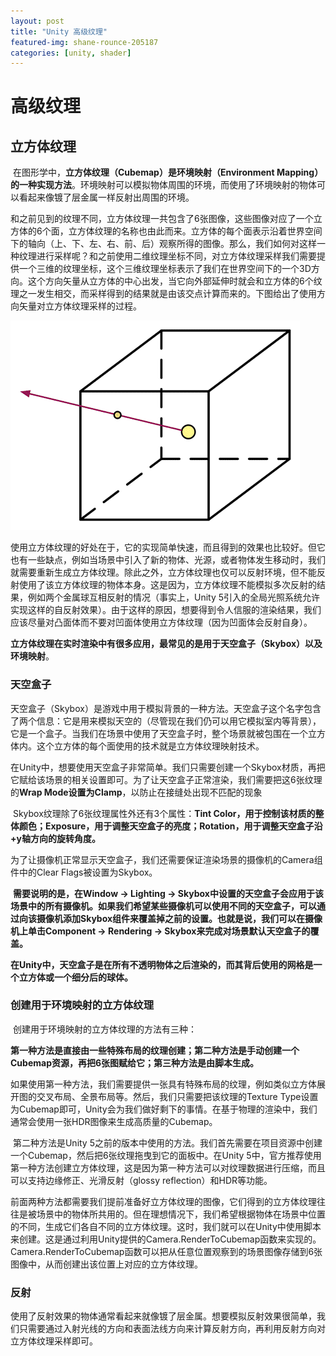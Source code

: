 ```yaml
---
layout: post
title: "Unity 高级纹理"
featured-img: shane-rounce-205187
categories: [unity, shader]
---
```


# 									高级纹理



## 立方体纹理

​	在图形学中，**立方体纹理（Cubemap）是环境映射（Environment Mapping）的一种实现方法**。环境映射可以模拟物体周围的环境，而使用了环境映射的物体可以看起来像镀了层金属一样反射出周围的环境。

​	和之前见到的纹理不同，立方体纹理一共包含了6张图像，这些图像对应了一个立方体的6个面，立方体纹理的名称也由此而来。立方体的每个面表示沿着世界空间下的轴向（上、下、左、右、前、后）观察所得的图像。那么，我们如何对这样一种纹理进行采样呢？和之前使用二维纹理坐标不同，对立方体纹理采样我们需要提供一个三维的纹理坐标，这个三维纹理坐标表示了我们在世界空间下的一个3D方向。这个方向矢量从立方体的中心出发，当它向外部延伸时就会和立方体的6个纹理之一发生相交，而采样得到的结果就是由该交点计算而来的。下图给出了使用方向矢量对立方体纹理采样的过程。

![](../assets/img/resources/SamplerCubeMapTexture.png)

​	使用立方体纹理的好处在于，它的实现简单快速，而且得到的效果也比较好。但它也有一些缺点，例如当场景中引入了新的物体、光源，或者物体发生移动时，我们就需要重新生成立方体纹理。除此之外，立方体纹理也仅可以反射环境，但不能反射使用了该立方体纹理的物体本身。这是因为，立方体纹理不能模拟多次反射的结果，例如两个金属球互相反射的情况（事实上，Unity 5引入的全局光照系统允许实现这样的自反射效果）。由于这样的原因，想要得到令人信服的渲染结果，我们应该尽量对凸面体而不要对凹面体使用立方体纹理（因为凹面体会反射自身）。

​	**立方体纹理在实时渲染中有很多应用，最常见的是用于天空盒子（Skybox）以及环境映射**。



### 天空盒子

​	天空盒子（Skybox）是游戏中用于模拟背景的一种方法。天空盒子这个名字包含了两个信息：它是用来模拟天空的（尽管现在我们仍可以用它模拟室内等背景），它是一个盒子。当我们在场景中使用了天空盒子时，整个场景就被包围在一个立方体内。这个立方体的每个面使用的技术就是立方体纹理映射技术。

​	在Unity中，想要使用天空盒子非常简单。我们只需要创建一个Skybox材质，再把它赋给该场景的相关设置即可。为了让天空盒子正常渲染，我们需要把这6张纹理的**Wrap Mode设置为Clamp**，以防止在接缝处出现不匹配的现象

​	Skybox纹理除了6张纹理属性外还有3个属性：**Tint Color，用于控制该材质的整体颜色；Exposure，用于调整天空盒子的亮度；Rotation，用于调整天空盒子沿+y轴方向的旋转角度。**

​	为了让摄像机正常显示天空盒子，我们还需要保证渲染场景的摄像机的Camera组件中的Clear Flags被设置为Skybox。

​	**需要说明的是，在Window → Lighting → Skybox中设置的天空盒子会应用于该场景中的所有摄像机。如果我们希望某些摄像机可以使用不同的天空盒子，可以通过向该摄像机添加Skybox组件来覆盖掉之前的设置。也就是说，我们可以在摄像机上单击Component → Rendering → Skybox来完成对场景默认天空盒子的覆盖。**

​	**在Unity中，天空盒子是在所有不透明物体之后渲染的，而其背后使用的网格是一个立方体或一个细分后的球体。**





### 创建用于环境映射的立方体纹理

​	创建用于环境映射的立方体纹理的方法有三种：

​	**第一种方法是直接由一些特殊布局的纹理创建；第二种方法是手动创建一个Cubemap资源，再把6张图赋给它；第三种方法是由脚本生成。**

​	如果使用第一种方法，我们需要提供一张具有特殊布局的纹理，例如类似立方体展开图的交叉布局、全景布局等。然后，我们只需要把该纹理的Texture Type设置为Cubemap即可，Unity会为我们做好剩下的事情。在基于物理的渲染中，我们通常会使用一张HDR图像来生成高质量的Cubemap。

​	第二种方法是Unity 5之前的版本中使用的方法。我们首先需要在项目资源中创建一个Cubemap，然后把6张纹理拖曳到它的面板中。在Unity 5中，官方推荐使用第一种方法创建立方体纹理，这是因为第一种方法可以对纹理数据进行压缩，而且可以支持边缘修正、光滑反射（glossy reflection）和HDR等功能。

前面两种方法都需要我们提前准备好立方体纹理的图像，它们得到的立方体纹理往往是被场景中的物体所共用的。但在理想情况下，我们希望根据物体在场景中位置的不同，生成它们各自不同的立方体纹理。这时，我们就可以在Unity中使用脚本来创建。这是通过利用Unity提供的Camera.RenderToCubemap函数来实现的。Camera.RenderToCubemap函数可以把从任意位置观察到的场景图像存储到6张图像中，从而创建出该位置上对应的立方体纹理。





### 反射

​	使用了反射效果的物体通常看起来就像镀了层金属。想要模拟反射效果很简单，我们只需要通过入射光线的方向和表面法线方向来计算反射方向，再利用反射方向对立方体纹理采样即可。









































































































































